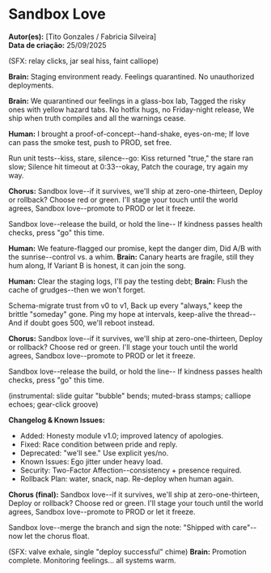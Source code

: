 # Sandbox Love

**Autor(es):** [Tito Gonzales / Fabricia Silveira]  
**Data de criação:** 25/09/2025

(SFX: relay clicks, jar seal hiss, faint calliope)

**Brain:** Staging environment ready. Feelings quarantined. No unauthorized deployments.

**Brain:** We quarantined our feelings in a glass-box lab,
Tagged the risky ones with yellow hazard tabs.
No hotfix hugs, no Friday-night release,
We ship when truth compiles and all the warnings cease.

**Human:** I brought a proof-of-concept--hand-shake, eyes-on-me;
If love can pass the smoke test, push to PROD, set free.

Run unit tests--kiss, stare, silence--go:
Kiss returned "true," the stare ran slow;
Silence hit timeout at 0:33--okay,
Patch the courage, try again my way.

**Chorus:**
Sandbox love--if it survives, we'll ship at zero-one-thirteen,
Deploy or rollback? Choose red or green.
I'll stage your touch until the world agrees,
Sandbox love--promote to PROD or let it freeze.

Sandbox love--release the build, or hold the line--
If kindness passes health checks, press "go" this time.

**Human:** We feature-flagged our promise, kept the danger dim,
Did A/B with the sunrise--control vs. a whim.
**Brain:** Canary hearts are fragile, still they hum along,
If Variant B is honest, it can join the song.

**Human:** Clear the staging logs, I'll pay the testing debt;
**Brain:** Flush the cache of grudges--then we won't forget.

Schema-migrate trust from v0 to v1,
Back up every "always," keep the brittle "someday" gone.
Ping my hope at intervals, keep-alive the thread--
And if doubt goes 500, we'll reboot instead.

**Chorus:**
Sandbox love--if it survives, we'll ship at zero-one-thirteen,
Deploy or rollback? Choose red or green.
I'll stage your touch until the world agrees,
Sandbox love--promote to PROD or let it freeze.

Sandbox love--release the build, or hold the line--
If kindness passes health checks, press "go" this time.

(instrumental: slide guitar "bubble" bends; muted-brass stamps; calliope echoes; gear-click groove)

**Changelog & Known Issues:**

- Added: Honesty module v1.0; improved latency of apologies.
- Fixed: Race condition between pride and reply.
- Deprecated: "we'll see." Use explicit yes/no.
- Known Issues: Ego jitter under heavy load.
- Security: Two-Factor Affection--consistency + presence required.
- Rollback Plan: water, snack, nap. Re-deploy when human again.

**Chorus (final):**
Sandbox love--if it survives, we'll ship at zero-one-thirteen,
Deploy or rollback? Choose red or green.
I'll stage your touch until the world agrees,
Sandbox love--promote to PROD or let it freeze.

Sandbox love--merge the branch and sign the note:
"Shipped with care"--now let the chorus float.

(SFX: valve exhale, single "deploy successful" chime)
**Brain:** Promotion complete. Monitoring feelings... all systems warm.
